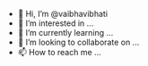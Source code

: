- 👋 Hi, I’m @vaibhavibhati
- 👀 I’m interested in ...
- 🌱 I’m currently learning ...
- 💞️ I’m looking to collaborate on ...
- 📫 How to reach me ...

<!---
vaibhavibhati/vaibhavibhati is a ✨ special ✨ repository because its `README.md` (this file) appears on your GitHub profile.
You can click the Preview link to take a look at your changes.
--->
